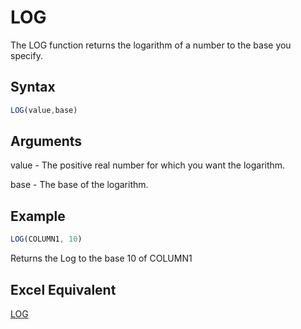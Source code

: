 # LOG

The LOG function returns the logarithm of a number to the base you specify.

## Syntax

```javascript
LOG(value,base)
```

## Arguments

value - The positive real number for which you want the logarithm.

base - The base of the logarithm.

## Example

```javascript
LOG(COLUMN1, 10)
```

Returns the Log to the base 10 of COLUMN1

## Excel Equivalent

[LOG](https://support.microsoft.com/en-us/office/log-function-4e82f196-1ca9-4747-8fb0-6c4a3abb3280)
